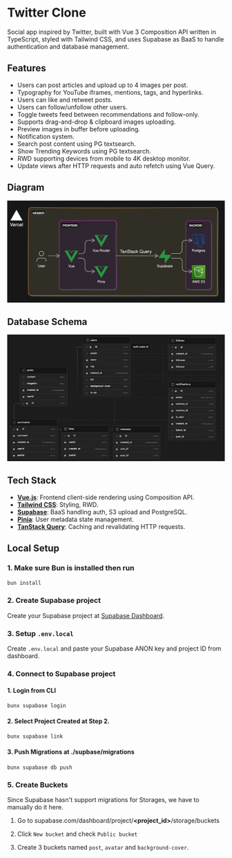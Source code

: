 # Twitter Clone

Social app inspired by Twitter, built with Vue 3 Composition API written in TypeScript, styled with Tailwind CSS, and uses Supabase as BaaS to handle authentication and database management.

## Features

- Users can post articles and upload up to 4 images per post.
- Typography for YouTube iframes, mentions, tags, and hyperlinks.
- Users can like and retweet posts.
- Users can follow/unfollow other users.
- Toggle tweets feed between recommendations and follow-only.
- Supports drag-and-drop & clipboard images uploading.
- Preview images in buffer before uploading.
- Notification system.
- Search post content using PG textsearch.
- Show Trending Keywords using PG textsearch.
- RWD supporting devices from mobile to 4K desktop monitor.
- Update views after HTTP requests and auto refetch using Vue Query.

## Diagram

<img alt="schema" src="./.github/diagram.png" />

## Database Schema

<img alt="schema" src="./.github/db_schema.png" />

## Tech Stack

- **[Vue.js](https://vuejs.org/)**: Frontend client-side rendering using Composition API.
- **[Tailwind CSS](https://tailwindcss.com)**: Styling, RWD.
- **[Supabase](https://supabase.com/)**: BaaS handling auth, S3 upload and PostgreSQL.
- **[Pinia](https://pinia.vuejs.org/)**: User metadata state management.
- **[TanStack Query](https://tanstack.com/query)**: Caching and revalidating HTTP requests.

## Local Setup

### 1. Make sure Bun is installed then run

```
bun install
```

### 2. Create Supabase project

Create your Supabase project at [Supabase Dashboard](https://supabase.com/dashboard/projects).

### 3. Setup `.env.local`

Create `.env.local` and paste your Supabase ANON key and project ID from dashboard.

### 4. Connect to Supabase project

#### 1. Login from CLI

```
bunx supabase login
```

#### 2. Select Project Created at Step 2.

```
bunx supabase link
```

#### 3. Push Migrations at ./supbase/migrations

```
bunx supabase db push
```

### 5. Create Buckets

Since Supabase hasn't support migrations for Storages, we have to manually do it here.

1. Go to supabase.com/dashboard/project/**<project_id>**/storage/buckets

2. Click `New bucket` and check `Public bucket`

3. Create 3 buckets named `post`, `avatar` and `background-cover`.
